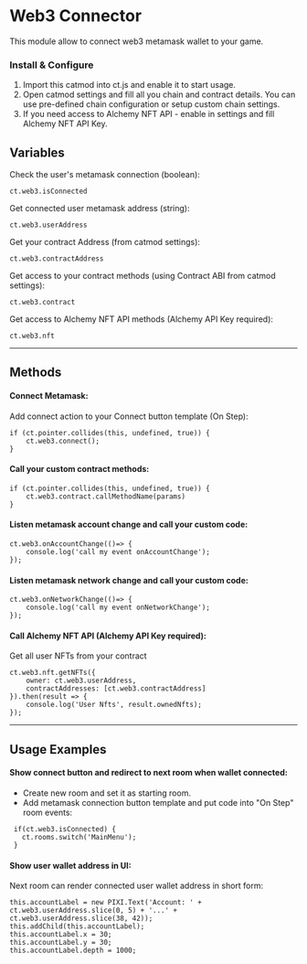 # Web3 Connector

This module allow to connect web3 metamask wallet to your game.

### Install & Configure

1. Import this catmod into ct.js and enable it to start usage.
2. Open catmod settings and fill all you chain and contract details. You can use pre-defined chain configuration or setup custom chain settings.
3. If you need access to Alchemy NFT API - enable in settings and fill Alchemy NFT API Key.

## Variables

Check the user's metamask connection (boolean):

``` 
ct.web3.isConnected
```

Get connected user metamask address (string):

``` 
ct.web3.userAddress
```

Get your contract Address (from catmod settings):

``` 
ct.web3.contractAddress
```

Get access to your contract methods (using Contract ABI from catmod settings):

``` 
ct.web3.contract
```

Get access to Alchemy NFT API methods (Alchemy API Key required):

``` 
ct.web3.nft
```

------

## Methods

#### Connect Metamask:

Add connect action to your Connect button template (On Step):

``` 
if (ct.pointer.collides(this, undefined, true)) {
    ct.web3.connect();
}
```

#### Call your custom contract methods:

``` 
if (ct.pointer.collides(this, undefined, true)) {
    ct.web3.contract.callMethodName(params)
}
```

#### Listen metamask account change and call your custom code:

``` 
ct.web3.onAccountChange(()=> {
    console.log('call my event onAccountChange');
});
```

#### Listen metamask network change and call your custom code:

``` 
ct.web3.onNetworkChange(()=> {
    console.log('call my event onNetworkChange');
});
```

#### Call Alchemy NFT API (Alchemy API Key required):

Get all user NFTs from your contract

``` 
ct.web3.nft.getNFTs({
    owner: ct.web3.userAddress, 
    contractAddresses: [ct.web3.contractAddress]
}).then(result => {
    console.log('User Nfts', result.ownedNfts);
});
```

------

## Usage Examples

#### Show connect button and redirect to next room when wallet connected:

- Create new room and set it as starting room.
- Add metamask connection button template and put code into "On Step" room events:

```
 if(ct.web3.isConnected) {
   ct.rooms.switch('MainMenu');
 }
```

#### Show user wallet address in UI:

Next room can render connected user wallet address in short form:

```
this.accountLabel = new PIXI.Text('Account: ' + ct.web3.userAddress.slice(0, 5) + '...' + ct.web3.userAddress.slice(38, 42));
this.addChild(this.accountLabel);
this.accountLabel.x = 30;
this.accountLabel.y = 30;
this.accountLabel.depth = 1000;
```
